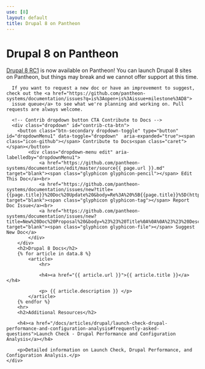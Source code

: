 ```yaml
---
use: [8]
layout: default
title: Drupal 8 on Pantheon
---
```


<div class="container article">
  <div class="col-md-9">
      <h1>Drupal 8 on Pantheon</h1>
      <p><a href="https://www.drupal.org/drupal-8.0"> Drupal 8 RC1</a> is now available on Pantheon! You can launch Drupal 8 sites on Pantheon, but things may break and we cannot offer support at this time.  

      If you want to request a new doc or have an improvement to suggest, check out the <a href="https://github.com/pantheon-systems/documentation/issues?q=is%3Aopen+is%3Aissue+milestone%3AD8">
      issue queue</a> to see what we're planning and working on. Pull requests are always welcome.

      <!-- Contrib dropdown button CTA Contribute to Docs -->
      <div class="dropdown" id="contrib-cta-btn">
        <button class="btn-secondary dropdown-toggle" type="button" id="dropdownMenu1" data-toggle="dropdown"  aria-expanded="true"><span class="icon-github"></span> Contribute to Docs<span class="caret"></span></button>
            <div class="dropdown-menu edit" aria-labelledby="dropdownMenu1">
                <a href="https://github.com/pantheon-systems/documentation/edit/master/source{{ page.url }}.md" target="blank"><span class="glyphicon glyphicon-pencil"></span> Edit This Doc</a><br>
                <a href="https://github.com/pantheon-systems/documentation/issues/new?title={{page.title}}%20Doc%20Update%20&body=Re%3A%20%5B{{page.title}}%5D(https%3A%2F%2Fpantheon.io{{page.url}})%0A%23%23%20Issue%20Description%3A%0A%0A%23%23%20Suggested%20Resolution%20&labels=type%3A%20doc%20update" target="blank"><span class="glyphicon glyphicon-tag"></span> Report Doc Issue</a><br>
                <a href="https://github.com/pantheon-systems/documentation/issues/new?title=New%20Doc%20Proposal%20&body=%23%23%20Title%0A%0A%0A%23%23%20Description%0A%0A%0A%23%23%20Outline%0A%0A%0A%23%23%20Expected%20Audience%0A%0A%0A%23%23%20Path%0A(e.g.%20%60source%2Fdocs%2Farticles%2Fsites%2Fcode%60%20or%20%60source%2Fdocs%2Farticles%2Fwordpress%60)&labels=type%3A%20new%20article" target="blank"><span class="glyphicon glyphicon-file"></span> Suggest New Doc</a>
            </div>
        </div>
        <h2>Drupal 8 Docs</h2>
        {% for article in data.8 %}
            <article>
                <hr>

                <h4><a href="{{ article.url }}">{{ article.title }}</a></h4>

                <p> {{ article.description }} </p>
            </article>
        {% endfor %}
        <hr>
        <h2>Additional Resources</h2>

        <h4><a href="/docs/articles/drupal/launch-check-drupal-performance-and-configuration-analysis#frequently-asked-questions">Launch Check - Drupal Performance and Configuration Analysis</a></h4>

        <p>Detailed information on Launch Check, Drupal Performance, and Configuration Analysis.</p>
    </div>
</div>
